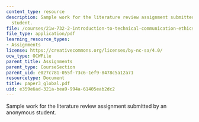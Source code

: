 ```yaml
---
content_type: resource
description: Sample work for the literature review assignment submitted by an anonymous
  student.
file: /courses/21w-732-2-introduction-to-technical-communication-ethics-in-science-and-technology-fall-2006/e359e6ad321abea9994a61405eab2dc2_paper3_global.pdf
file_type: application/pdf
learning_resource_types:
- Assignments
license: https://creativecommons.org/licenses/by-nc-sa/4.0/
ocw_type: OCWFile
parent_title: Assignments
parent_type: CourseSection
parent_uid: e027c781-055f-73c6-1ef9-8478c5a12a71
resourcetype: Document
title: paper3_global.pdf
uid: e359e6ad-321a-bea9-994a-61405eab2dc2
---
```

Sample work for the literature review assignment submitted by an anonymous student.